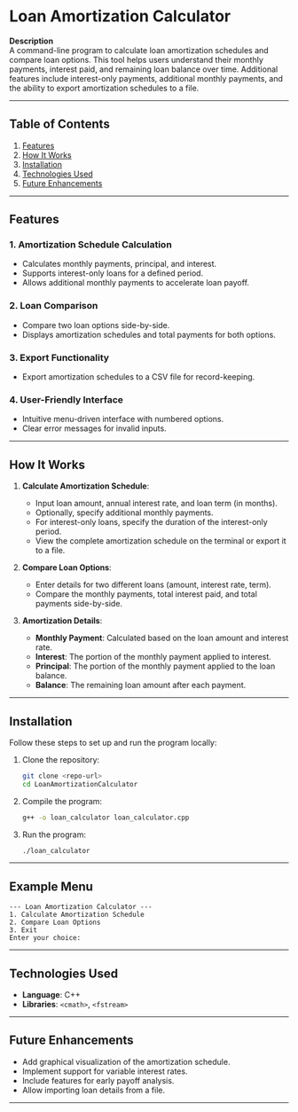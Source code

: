# **Loan Amortization Calculator**

**Description**  
A command-line program to calculate loan amortization schedules and compare loan options. This tool helps users understand their monthly payments, interest paid, and remaining loan balance over time. Additional features include interest-only payments, additional monthly payments, and the ability to export amortization schedules to a file.

---

## **Table of Contents**

1. [Features](#features)  
2. [How It Works](#how-it-works)  
3. [Installation](#installation)  
4. [Technologies Used](#technologies-used)  
5. [Future Enhancements](#future-enhancements) 

---

## **Features**

### **1. Amortization Schedule Calculation**
- Calculates monthly payments, principal, and interest.  
- Supports interest-only loans for a defined period.  
- Allows additional monthly payments to accelerate loan payoff.  

### **2. Loan Comparison**
- Compare two loan options side-by-side.  
- Displays amortization schedules and total payments for both options.  

### **3. Export Functionality**
- Export amortization schedules to a CSV file for record-keeping.  

### **4. User-Friendly Interface**
- Intuitive menu-driven interface with numbered options.  
- Clear error messages for invalid inputs.

---

## **How It Works**

1. **Calculate Amortization Schedule**:  
   - Input loan amount, annual interest rate, and loan term (in months).  
   - Optionally, specify additional monthly payments.  
   - For interest-only loans, specify the duration of the interest-only period.  
   - View the complete amortization schedule on the terminal or export it to a file.  

2. **Compare Loan Options**:  
   - Enter details for two different loans (amount, interest rate, term).  
   - Compare the monthly payments, total interest paid, and total payments side-by-side.  

3. **Amortization Details**:  
   - **Monthly Payment**: Calculated based on the loan amount and interest rate.  
   - **Interest**: The portion of the monthly payment applied to interest.  
   - **Principal**: The portion of the monthly payment applied to the loan balance.  
   - **Balance**: The remaining loan amount after each payment.  

---

## **Installation**

Follow these steps to set up and run the program locally:

1. Clone the repository:
   ```bash
   git clone <repo-url>
   cd LoanAmortizationCalculator
   ```

2. Compile the program:
   ```bash
   g++ -o loan_calculator loan_calculator.cpp
   ```

3. Run the program:
   ```bash
   ./loan_calculator
   ```

---

## **Example Menu**

```plaintext
--- Loan Amortization Calculator ---
1. Calculate Amortization Schedule
2. Compare Loan Options
3. Exit
Enter your choice:
```

---

## **Technologies Used**

- **Language**: C++  
- **Libraries**: `<cmath>`, `<fstream>`  

---

## **Future Enhancements**

- Add graphical visualization of the amortization schedule.  
- Implement support for variable interest rates.  
- Include features for early payoff analysis.  
- Allow importing loan details from a file.  

---
